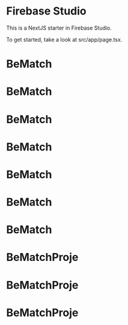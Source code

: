 
# Firebase Studio

This is a NextJS starter in Firebase Studio.

To get started, take a look at src/app/page.tsx.
# BeMatch
# BeMatch
# BeMatch
# BeMatch
# BeMatch
# BeMatch
# BeMatch
# BeMatchProje
# BeMatchProje
# BeMatchProje
